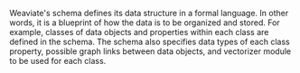 Weaviate's schema defines its data structure in a formal language. In other words, it is a blueprint of how the data is to be organized and stored. For example, classes of data objects and properties within each class are defined in the schema. The schema also specifies data types of each class property, possible graph links between data objects, and vectorizer module to be used for each class. 

